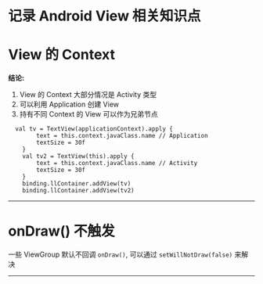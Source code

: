 # 记录 Android View 相关知识点

# View 的 Context

**结论:**

1. View 的 Context 大部分情况是 Activity 类型
2. 可以利用 Application 创建 View
3. 持有不同 Context 的 View 可以作为兄弟节点

```
  val tv = TextView(applicationContext).apply {
        text = this.context.javaClass.name // Application
        textSize = 30f
    }
    val tv2 = TextView(this).apply {
        text = this.context.javaClass.name // Activity
        textSize = 30f
    }
    binding.llContainer.addView(tv)
    binding.llContainer.addView(tv2)
```
---

# onDraw() 不触发
一些 ViewGroup 默认不回调 `onDraw()`, 可以通过 `setWillNotDraw(false)` 来解决

---

# 